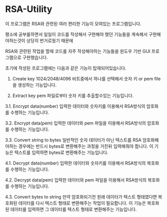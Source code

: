 # RSA-Utility

이 프로그램은 RSA와 관련된 여러 편리한 기능이 모여있는 프로그램입니다.

평소에 공부를하면서 일일이 코드를 작성해서 구현해야 했던 기능들을 계속해서 구현해야하는것이 상당히 번거로웠기 때문에

RSA와 관련된 작업을 할때 코드를 자주 작성해야하는 기능들을 윈도우 기반 GUI 프로그램으로 구현했습니다.

초기에 작성된 프로그램에는 다음과 같은 기능이 탑재되어있습니다.


1. Create key
1024/2048/4096 비트중에서 하나를 선택해서 숫자 키 or pem file을 생성하는 기능입니다.

2. Extract key
pem 파일로부터 숫자 키를 추출할수있는 기능입니다.


3.1. Encrypt data(number)
입력한 데이터와 숫자키를 이용해서 RSA방식의 암호화를 수행하는 기능입니다.
  
3.2. Encrypt data(pem)
입력한 데이터와 pem 파일을 이용해서 RSA방식의 암호화를 수행하는 기능입니다.
  
3.3. Convert string to bytes
일반적인 숫자 데이터가 아닌 텍스트를 RSA 암호화해야하는 경우에는 반드시 bytes로 변환해주는 과정을 거친뒤 입력해줘야 합니다.
이 기능은 텍스트를 입력하면 bytes로 변환해주는 기능입니다.


4.1. Decrypt data(number)
입력한 데이터와 숫자키를 이용해서 RSA방식의 복호화를 수행하는 기능입니다.
  
4.2. Decrypt data(pem)
입력한 데이터와 pem 파일을 이용해서 RSA방식의 복호화를 수행하는 기능입니다.
  
4.3. Convert bytes to string
만약 암호화되기전 원래 데이터가 텍스트 형태였다면 복호화된 데이터를 다시 텍스트 형태로 변환해주는 작업이 필요합니다.
이 기능은 복호화된 데이터를 입력하면 그 데이터를 텍스트 형태로 변환해주는 기능입니다.
  
  
